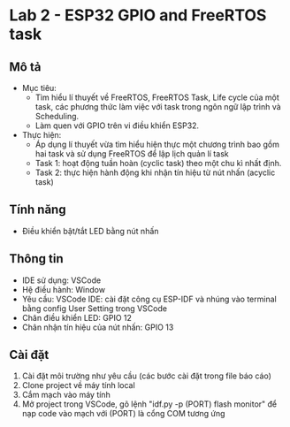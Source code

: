 # Lab 2 - ESP32 GPIO and FreeRTOS task

## Mô tả

- Mục tiêu:
    + Tìm hiểu lí thuyết về FreeRTOS, FreeRTOS Task, Life cycle của một task, các phương thức làm việc với task trong ngôn ngữ lập trình và Scheduling.
    + Làm quen với GPIO trên vi điều khiển ESP32.
- Thực hiện:
    + Áp dụng lí thuyết vừa tìm hiểu hiện thực một chương trình bao gồm hai task và sử dụng FreeRTOS để lập lịch quản lí task
    + Task 1: hoạt động tuần hoàn (cyclic task) theo một chu kì nhất định.
    + Task 2: thực hiện hành động khi nhận tín hiệu từ nút nhấn (acyclic task)

## Tính năng 

- Điều khiển bật/tắt LED bằng nút nhấn

## Thông tin

- IDE sử dụng: VSCode
- Hệ điều hành: Window
- Yêu cầu: VSCode IDE: cài đặt công cụ ESP-IDF và nhúng vào terminal bằng config User Setting trong VSCode
- Chân điều khiển LED: GPIO 12
- Chân nhận tín hiệu của nút nhấn: GPIO 13 

## Cài đặt

1. Cài đặt môi trường như yêu cầu (các bước cài đặt trong file báo cáo)
2. Clone project về máy tính local
3. Cắm mạch vào máy tính
4. Mở project trong VSCode, gõ lệnh "idf.py -p (PORT) flash monitor" để nạp code vào mạch với (PORT) là cổng COM tương ứng


